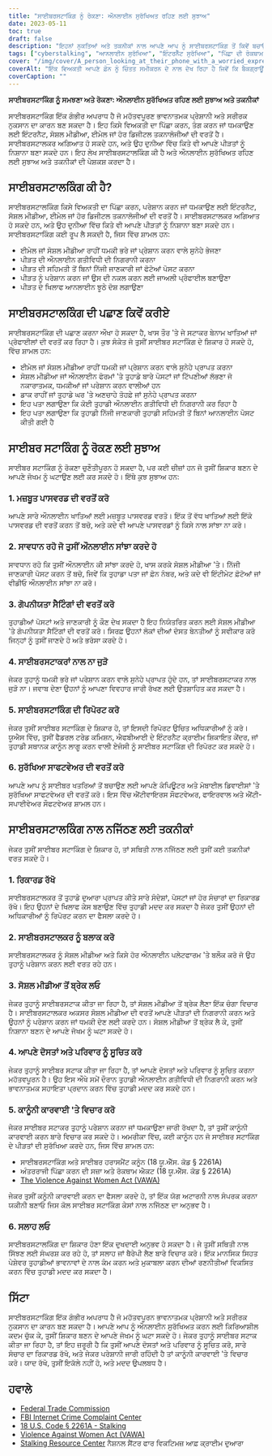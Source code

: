 ```yaml
---
title: "ਸਾਈਬਰਸਟਾਕਿੰਗ ਨੂੰ ਰੋਕਣਾ: ਔਨਲਾਈਨ ਸੁਰੱਖਿਅਤ ਰਹਿਣ ਲਈ ਸੁਝਾਅ"
date: 2023-05-11
toc: true
draft: false
description: "ਇਹਨਾਂ ਨੁਕਤਿਆਂ ਅਤੇ ਤਕਨੀਕਾਂ ਨਾਲ ਆਪਣੇ ਆਪ ਨੂੰ ਸਾਈਬਰਸਟਾਕਿੰਗ ਤੋਂ ਕਿਵੇਂ ਬਚਾਉਣਾ ਹੈ ਅਤੇ ਆਪਣੇ ਆਪ ਨੂੰ ਔਨਲਾਈਨ ਸੁਰੱਖਿਅਤ ਰੱਖਣਾ ਸਿੱਖੋ।"
tags: ["cyberstalking", "ਆਨਲਾਈਨ ਸੁਰੱਖਿਆ", "ਇੰਟਰਨੈੱਟ ਸੁਰੱਖਿਆ", "ਪਿੱਛਾ ਦੀ ਰੋਕਥਾਮ", "ਨਿੱਜੀ ਸੁਰੱਖਿਆ", "ਆਨਲਾਈਨ ਗੋਪਨੀਯਤਾ", "ਸਾਈਬਰ ਸੁਰੱਖਿਆ", "ਡਿਜੀਟਲ ਸੁਰੱਖਿਆ", "ਇੰਟਰਨੈੱਟ ਸੁਰੱਖਿਆ", "ਸਾਈਬਰ ਧੱਕੇਸ਼ਾਹੀ", "ਪਰੇਸ਼ਾਨੀ", "ਪੀੜਤ ਸੁਰੱਖਿਆ", "ਕਾਨੂੰਨੀ ਕਾਰਵਾਈ", "ਸਲਾਹ", "ਦਿਮਾਗੀ ਸਿਹਤ", "ਸੋਸ਼ਲ ਮੀਡੀਆ ਸੁਰੱਖਿਆ", "ਔਨਲਾਈਨ ਪਰੇਸ਼ਾਨੀ", "ਆਨਲਾਈਨ ਪਿੱਛਾ ਕਰਨਾ", "ਕਾਨੂੰਨ ਲਾਗੂ", "ਗੋਪਨੀਯਤਾ ਸੁਰੱਖਿਆ"]
cover: "/img/cover/A_person_looking_at_their_phone_with_a_worried_expression.png"
coverAlt: "ਇੱਕ ਵਿਅਕਤੀ ਆਪਣੇ ਫ਼ੋਨ ਨੂੰ ਚਿੰਤਤ ਸਮੀਕਰਨ ਦੇ ਨਾਲ ਦੇਖ ਰਿਹਾ ਹੈ ਜਿਵੇਂ ਕਿ ਬੈਕਗ੍ਰਾਊਂਡ ਵਿੱਚ ਇੱਕ ਪਰਛਾਵੇਂ ਵਾਲੀ ਤਸਵੀਰ ਦਿਖਾਈ ਦਿੰਦੀ ਹੈ।"
coverCaption: ""
---
```


**ਸਾਈਬਰਸਟਾਕਿੰਗ ਨੂੰ ਸਮਝਣਾ ਅਤੇ ਰੋਕਣਾ: ਔਨਲਾਈਨ ਸੁਰੱਖਿਅਤ ਰਹਿਣ ਲਈ ਸੁਝਾਅ ਅਤੇ ਤਕਨੀਕਾਂ**

ਸਾਈਬਰਸਟਾਕਿੰਗ ਇੱਕ ਗੰਭੀਰ ਅਪਰਾਧ ਹੈ ਜੋ ਮਹੱਤਵਪੂਰਣ ਭਾਵਨਾਤਮਕ ਪ੍ਰੇਸ਼ਾਨੀ ਅਤੇ ਸਰੀਰਕ ਨੁਕਸਾਨ ਦਾ ਕਾਰਨ ਬਣ ਸਕਦਾ ਹੈ। ਇਹ ਕਿਸੇ ਵਿਅਕਤੀ ਦਾ ਪਿੱਛਾ ਕਰਨ, ਤੰਗ ਕਰਨ ਜਾਂ ਧਮਕਾਉਣ ਲਈ ਇੰਟਰਨੈਟ, ਸੋਸ਼ਲ ਮੀਡੀਆ, ਈਮੇਲ ਜਾਂ ਹੋਰ ਡਿਜੀਟਲ ਤਕਨਾਲੋਜੀਆਂ ਦੀ ਵਰਤੋਂ ਹੈ। ਸਾਈਬਰਸਟਾਲਕਰ ਅਗਿਆਤ ਹੋ ਸਕਦੇ ਹਨ, ਅਤੇ ਉਹ ਦੁਨੀਆ ਵਿੱਚ ਕਿਤੇ ਵੀ ਆਪਣੇ ਪੀੜਤਾਂ ਨੂੰ ਨਿਸ਼ਾਨਾ ਬਣਾ ਸਕਦੇ ਹਨ। ਇਹ ਲੇਖ ਸਾਈਬਰਸਟਾਲਕਿੰਗ ਕੀ ਹੈ ਅਤੇ ਔਨਲਾਈਨ ਸੁਰੱਖਿਅਤ ਰਹਿਣ ਲਈ ਸੁਝਾਅ ਅਤੇ ਤਕਨੀਕਾਂ ਦੀ ਪੇਸ਼ਕਸ਼ ਕਰਦਾ ਹੈ।

## ਸਾਈਬਰਸਟਾਲਕਿੰਗ ਕੀ ਹੈ?

ਸਾਈਬਰਸਟਾਲਕਿੰਗ ਕਿਸੇ ਵਿਅਕਤੀ ਦਾ ਪਿੱਛਾ ਕਰਨ, ਪਰੇਸ਼ਾਨ ਕਰਨ ਜਾਂ ਧਮਕਾਉਣ ਲਈ ਇੰਟਰਨੈਟ, ਸੋਸ਼ਲ ਮੀਡੀਆ, ਈਮੇਲ ਜਾਂ ਹੋਰ ਡਿਜੀਟਲ ਤਕਨਾਲੋਜੀਆਂ ਦੀ ਵਰਤੋਂ ਹੈ। ਸਾਈਬਰਸਟਾਲਕਰ ਅਗਿਆਤ ਹੋ ਸਕਦੇ ਹਨ, ਅਤੇ ਉਹ ਦੁਨੀਆ ਵਿੱਚ ਕਿਤੇ ਵੀ ਆਪਣੇ ਪੀੜਤਾਂ ਨੂੰ ਨਿਸ਼ਾਨਾ ਬਣਾ ਸਕਦੇ ਹਨ। ਸਾਈਬਰਸਟਾਕਿੰਗ ਕਈ ਰੂਪ ਲੈ ਸਕਦੀ ਹੈ, ਜਿਸ ਵਿੱਚ ਸ਼ਾਮਲ ਹਨ:

- ਈਮੇਲ ਜਾਂ ਸੋਸ਼ਲ ਮੀਡੀਆ ਰਾਹੀਂ ਧਮਕੀ ਭਰੇ ਜਾਂ ਪ੍ਰੇਸ਼ਾਨ ਕਰਨ ਵਾਲੇ ਸੁਨੇਹੇ ਭੇਜਣਾ
- ਪੀੜਤ ਦੀ ਔਨਲਾਈਨ ਗਤੀਵਿਧੀ ਦੀ ਨਿਗਰਾਨੀ ਕਰਨਾ
- ਪੀੜਤ ਦੀ ਸਹਿਮਤੀ ਤੋਂ ਬਿਨਾਂ ਨਿੱਜੀ ਜਾਣਕਾਰੀ ਜਾਂ ਫੋਟੋਆਂ ਪੋਸਟ ਕਰਨਾ
- ਪੀੜਤ ਨੂੰ ਪਰੇਸ਼ਾਨ ਕਰਨ ਜਾਂ ਉਸ ਦੀ ਨਕਲ ਕਰਨ ਲਈ ਜਾਅਲੀ ਪ੍ਰੋਫਾਈਲ ਬਣਾਉਣਾ
- ਪੀੜਤ ਦੇ ਖਿਲਾਫ ਆਨਲਾਈਨ ਝੂਠੇ ਦੋਸ਼ ਲਗਾਉਣਾ

## ਸਾਈਬਰਸਟਾਲਕਿੰਗ ਦੀ ਪਛਾਣ ਕਿਵੇਂ ਕਰੀਏ

ਸਾਈਬਰਸਟਾਕਿੰਗ ਦੀ ਪਛਾਣ ਕਰਨਾ ਔਖਾ ਹੋ ਸਕਦਾ ਹੈ, ਖਾਸ ਤੌਰ 'ਤੇ ਜੇ ਸਟਾਕਰ ਬੇਨਾਮ ਖਾਤਿਆਂ ਜਾਂ ਪ੍ਰੋਫਾਈਲਾਂ ਦੀ ਵਰਤੋਂ ਕਰ ਰਿਹਾ ਹੈ। ਕੁਝ ਸੰਕੇਤ ਜੋ ਤੁਸੀਂ ਸਾਈਬਰ ਸਟਾਕਿੰਗ ਦੇ ਸ਼ਿਕਾਰ ਹੋ ਸਕਦੇ ਹੋ, ਵਿੱਚ ਸ਼ਾਮਲ ਹਨ:

- ਈਮੇਲ ਜਾਂ ਸੋਸ਼ਲ ਮੀਡੀਆ ਰਾਹੀਂ ਧਮਕੀ ਜਾਂ ਪ੍ਰੇਸ਼ਾਨ ਕਰਨ ਵਾਲੇ ਸੁਨੇਹੇ ਪ੍ਰਾਪਤ ਕਰਨਾ
- ਸੋਸ਼ਲ ਮੀਡੀਆ ਜਾਂ ਔਨਲਾਈਨ ਫੋਰਮਾਂ 'ਤੇ ਤੁਹਾਡੇ ਬਾਰੇ ਪੋਸਟਾਂ ਜਾਂ ਟਿੱਪਣੀਆਂ ਲੱਭਣਾ ਜੋ ਨਕਾਰਾਤਮਕ, ਧਮਕੀਆਂ ਜਾਂ ਪਰੇਸ਼ਾਨ ਕਰਨ ਵਾਲੀਆਂ ਹਨ
- ਡਾਕ ਰਾਹੀਂ ਜਾਂ ਤੁਹਾਡੇ ਘਰ 'ਤੇ ਅਣਚਾਹੇ ਤੋਹਫ਼ੇ ਜਾਂ ਸੁਨੇਹੇ ਪ੍ਰਾਪਤ ਕਰਨਾ
- ਇਹ ਪਤਾ ਲਗਾਉਣਾ ਕਿ ਕੋਈ ਤੁਹਾਡੀ ਔਨਲਾਈਨ ਗਤੀਵਿਧੀ ਦੀ ਨਿਗਰਾਨੀ ਕਰ ਰਿਹਾ ਹੈ
- ਇਹ ਪਤਾ ਲਗਾਉਣਾ ਕਿ ਤੁਹਾਡੀ ਨਿੱਜੀ ਜਾਣਕਾਰੀ ਤੁਹਾਡੀ ਸਹਿਮਤੀ ਤੋਂ ਬਿਨਾਂ ਆਨਲਾਈਨ ਪੋਸਟ ਕੀਤੀ ਗਈ ਹੈ

## ਸਾਈਬਰ ਸਟਾਕਿੰਗ ਨੂੰ ਰੋਕਣ ਲਈ ਸੁਝਾਅ

ਸਾਈਬਰ ਸਟਾਕਿੰਗ ਨੂੰ ਰੋਕਣਾ ਚੁਣੌਤੀਪੂਰਨ ਹੋ ਸਕਦਾ ਹੈ, ਪਰ ਕਈ ਚੀਜ਼ਾਂ ਹਨ ਜੋ ਤੁਸੀਂ ਸ਼ਿਕਾਰ ਬਣਨ ਦੇ ਆਪਣੇ ਜੋਖਮ ਨੂੰ ਘਟਾਉਣ ਲਈ ਕਰ ਸਕਦੇ ਹੋ। ਇੱਥੇ ਕੁਝ ਸੁਝਾਅ ਹਨ:

### 1. ਮਜ਼ਬੂਤ ਪਾਸਵਰਡ ਦੀ ਵਰਤੋਂ ਕਰੋ

ਆਪਣੇ ਸਾਰੇ ਔਨਲਾਈਨ ਖਾਤਿਆਂ ਲਈ ਮਜ਼ਬੂਤ ਪਾਸਵਰਡ ਵਰਤੋ। ਇੱਕ ਤੋਂ ਵੱਧ ਖਾਤਿਆਂ ਲਈ ਇੱਕੋ ਪਾਸਵਰਡ ਦੀ ਵਰਤੋਂ ਕਰਨ ਤੋਂ ਬਚੋ, ਅਤੇ ਕਦੇ ਵੀ ਆਪਣੇ ਪਾਸਵਰਡਾਂ ਨੂੰ ਕਿਸੇ ਨਾਲ ਸਾਂਝਾ ਨਾ ਕਰੋ।

### 2. ਸਾਵਧਾਨ ਰਹੋ ਜੋ ਤੁਸੀਂ ਔਨਲਾਈਨ ਸਾਂਝਾ ਕਰਦੇ ਹੋ

ਸਾਵਧਾਨ ਰਹੋ ਕਿ ਤੁਸੀਂ ਔਨਲਾਈਨ ਕੀ ਸਾਂਝਾ ਕਰਦੇ ਹੋ, ਖਾਸ ਕਰਕੇ ਸੋਸ਼ਲ ਮੀਡੀਆ 'ਤੇ। ਨਿੱਜੀ ਜਾਣਕਾਰੀ ਪੋਸਟ ਕਰਨ ਤੋਂ ਬਚੋ, ਜਿਵੇਂ ਕਿ ਤੁਹਾਡਾ ਪਤਾ ਜਾਂ ਫ਼ੋਨ ਨੰਬਰ, ਅਤੇ ਕਦੇ ਵੀ ਇੰਟੀਮੇਟ ਫ਼ੋਟੋਆਂ ਜਾਂ ਵੀਡੀਓ ਔਨਲਾਈਨ ਸਾਂਝਾ ਨਾ ਕਰੋ।

### 3. ਗੋਪਨੀਯਤਾ ਸੈਟਿੰਗਾਂ ਦੀ ਵਰਤੋਂ ਕਰੋ

ਤੁਹਾਡੀਆਂ ਪੋਸਟਾਂ ਅਤੇ ਜਾਣਕਾਰੀ ਨੂੰ ਕੌਣ ਦੇਖ ਸਕਦਾ ਹੈ ਇਹ ਨਿਯੰਤਰਿਤ ਕਰਨ ਲਈ ਸੋਸ਼ਲ ਮੀਡੀਆ 'ਤੇ ਗੋਪਨੀਯਤਾ ਸੈਟਿੰਗਾਂ ਦੀ ਵਰਤੋਂ ਕਰੋ। ਸਿਰਫ਼ ਉਹਨਾਂ ਲੋਕਾਂ ਦੀਆਂ ਦੋਸਤ ਬੇਨਤੀਆਂ ਨੂੰ ਸਵੀਕਾਰ ਕਰੋ ਜਿਨ੍ਹਾਂ ਨੂੰ ਤੁਸੀਂ ਜਾਣਦੇ ਹੋ ਅਤੇ ਭਰੋਸਾ ਕਰਦੇ ਹੋ।

### 4. ਸਾਈਬਰਸਟਾਕਰਾਂ ਨਾਲ ਨਾ ਜੁੜੋ

ਜੇਕਰ ਤੁਹਾਨੂੰ ਧਮਕੀ ਭਰੇ ਜਾਂ ਪਰੇਸ਼ਾਨ ਕਰਨ ਵਾਲੇ ਸੁਨੇਹੇ ਪ੍ਰਾਪਤ ਹੁੰਦੇ ਹਨ, ਤਾਂ ਸਾਈਬਰਸਟਾਕਰ ਨਾਲ ਜੁੜੋ ਨਾ। ਜਵਾਬ ਦੇਣਾ ਉਹਨਾਂ ਨੂੰ ਆਪਣਾ ਵਿਵਹਾਰ ਜਾਰੀ ਰੱਖਣ ਲਈ ਉਤਸ਼ਾਹਿਤ ਕਰ ਸਕਦਾ ਹੈ।

### 5. ਸਾਈਬਰਸਟਾਕਿੰਗ ਦੀ ਰਿਪੋਰਟ ਕਰੋ

ਜੇਕਰ ਤੁਸੀਂ ਸਾਈਬਰ ਸਟਾਕਿੰਗ ਦੇ ਸ਼ਿਕਾਰ ਹੋ, ਤਾਂ ਇਸਦੀ ਰਿਪੋਰਟ ਉਚਿਤ ਅਧਿਕਾਰੀਆਂ ਨੂੰ ਕਰੋ। ਯੂਐਸ ਵਿੱਚ, ਤੁਸੀਂ ਫੈਡਰਲ ਟਰੇਡ ਕਮਿਸ਼ਨ, ਐਫਬੀਆਈ ਦੇ ਇੰਟਰਨੈਟ ਕ੍ਰਾਈਮ ਸ਼ਿਕਾਇਤ ਕੇਂਦਰ, ਜਾਂ ਤੁਹਾਡੀ ਸਥਾਨਕ ਕਾਨੂੰਨ ਲਾਗੂ ਕਰਨ ਵਾਲੀ ਏਜੰਸੀ ਨੂੰ ਸਾਈਬਰ ਸਟਾਕਿੰਗ ਦੀ ਰਿਪੋਰਟ ਕਰ ਸਕਦੇ ਹੋ।

### 6. ਸੁਰੱਖਿਆ ਸਾਫਟਵੇਅਰ ਦੀ ਵਰਤੋਂ ਕਰੋ

ਆਪਣੇ ਆਪ ਨੂੰ ਸਾਈਬਰ ਖਤਰਿਆਂ ਤੋਂ ਬਚਾਉਣ ਲਈ ਆਪਣੇ ਕੰਪਿਊਟਰ ਅਤੇ ਮੋਬਾਈਲ ਡਿਵਾਈਸਾਂ 'ਤੇ ਸੁਰੱਖਿਆ ਸਾਫਟਵੇਅਰ ਦੀ ਵਰਤੋਂ ਕਰੋ। ਇਸ ਵਿੱਚ ਐਂਟੀਵਾਇਰਸ ਸੌਫਟਵੇਅਰ, ਫਾਇਰਵਾਲ ਅਤੇ ਐਂਟੀ-ਸਪਾਈਵੇਅਰ ਸੌਫਟਵੇਅਰ ਸ਼ਾਮਲ ਹਨ।

## ਸਾਈਬਰਸਟਾਲਕਿੰਗ ਨਾਲ ਨਜਿੱਠਣ ਲਈ ਤਕਨੀਕਾਂ

ਜੇਕਰ ਤੁਸੀਂ ਸਾਈਬਰ ਸਟਾਕਿੰਗ ਦੇ ਸ਼ਿਕਾਰ ਹੋ, ਤਾਂ ਸਥਿਤੀ ਨਾਲ ਨਜਿੱਠਣ ਲਈ ਤੁਸੀਂ ਕਈ ਤਕਨੀਕਾਂ ਵਰਤ ਸਕਦੇ ਹੋ।

### 1. ਰਿਕਾਰਡ ਰੱਖੋ

ਸਾਈਬਰਸਟਾਲਕਰ ਤੋਂ ਤੁਹਾਡੇ ਦੁਆਰਾ ਪ੍ਰਾਪਤ ਕੀਤੇ ਸਾਰੇ ਸੰਦੇਸ਼ਾਂ, ਪੋਸਟਾਂ ਜਾਂ ਹੋਰ ਸੰਚਾਰਾਂ ਦਾ ਰਿਕਾਰਡ ਰੱਖੋ। ਇਹ ਉਹਨਾਂ ਦੇ ਖਿਲਾਫ ਕੇਸ ਬਣਾਉਣ ਵਿੱਚ ਤੁਹਾਡੀ ਮਦਦ ਕਰ ਸਕਦਾ ਹੈ ਜੇਕਰ ਤੁਸੀਂ ਉਹਨਾਂ ਦੀ ਅਧਿਕਾਰੀਆਂ ਨੂੰ ਰਿਪੋਰਟ ਕਰਨ ਦਾ ਫੈਸਲਾ ਕਰਦੇ ਹੋ।

### 2. ਸਾਈਬਰਸਟਾਲਕਰ ਨੂੰ ਬਲਾਕ ਕਰੋ

ਸਾਈਬਰਸਟਾਲਕਰ ਨੂੰ ਸੋਸ਼ਲ ਮੀਡੀਆ ਅਤੇ ਕਿਸੇ ਹੋਰ ਔਨਲਾਈਨ ਪਲੇਟਫਾਰਮ 'ਤੇ ਬਲੌਕ ਕਰੋ ਜੋ ਉਹ ਤੁਹਾਨੂੰ ਪਰੇਸ਼ਾਨ ਕਰਨ ਲਈ ਵਰਤ ਰਹੇ ਹਨ।

### 3. ਸੋਸ਼ਲ ਮੀਡੀਆ ਤੋਂ ਬ੍ਰੇਕ ਲਓ

ਜੇਕਰ ਤੁਹਾਨੂੰ ਸਾਈਬਰਸਟਾਕ ਕੀਤਾ ਜਾ ਰਿਹਾ ਹੈ, ਤਾਂ ਸੋਸ਼ਲ ਮੀਡੀਆ ਤੋਂ ਬ੍ਰੇਕ ਲੈਣਾ ਇੱਕ ਚੰਗਾ ਵਿਚਾਰ ਹੈ। ਸਾਈਬਰਸਟਾਲਕਰ ਅਕਸਰ ਸੋਸ਼ਲ ਮੀਡੀਆ ਦੀ ਵਰਤੋਂ ਆਪਣੇ ਪੀੜਤਾਂ ਦੀ ਨਿਗਰਾਨੀ ਕਰਨ ਅਤੇ ਉਹਨਾਂ ਨੂੰ ਪਰੇਸ਼ਾਨ ਕਰਨ ਜਾਂ ਧਮਕੀ ਦੇਣ ਲਈ ਕਰਦੇ ਹਨ। ਸੋਸ਼ਲ ਮੀਡੀਆ ਤੋਂ ਬ੍ਰੇਕ ਲੈ ਕੇ, ਤੁਸੀਂ ਨਿਸ਼ਾਨਾ ਬਣਨ ਦੇ ਆਪਣੇ ਜੋਖਮ ਨੂੰ ਘਟਾ ਸਕਦੇ ਹੋ।

### 4. ਆਪਣੇ ਦੋਸਤਾਂ ਅਤੇ ਪਰਿਵਾਰ ਨੂੰ ਸੂਚਿਤ ਕਰੋ

ਜੇਕਰ ਤੁਹਾਨੂੰ ਸਾਈਬਰ ਸਟਾਕ ਕੀਤਾ ਜਾ ਰਿਹਾ ਹੈ, ਤਾਂ ਆਪਣੇ ਦੋਸਤਾਂ ਅਤੇ ਪਰਿਵਾਰ ਨੂੰ ਸੂਚਿਤ ਕਰਨਾ ਮਹੱਤਵਪੂਰਨ ਹੈ। ਉਹ ਇਸ ਔਖੇ ਸਮੇਂ ਦੌਰਾਨ ਤੁਹਾਡੀ ਔਨਲਾਈਨ ਗਤੀਵਿਧੀ ਦੀ ਨਿਗਰਾਨੀ ਕਰਨ ਅਤੇ ਭਾਵਨਾਤਮਕ ਸਹਾਇਤਾ ਪ੍ਰਦਾਨ ਕਰਨ ਵਿੱਚ ਤੁਹਾਡੀ ਮਦਦ ਕਰ ਸਕਦੇ ਹਨ।

### 5. ਕਾਨੂੰਨੀ ਕਾਰਵਾਈ 'ਤੇ ਵਿਚਾਰ ਕਰੋ

ਜੇਕਰ ਸਾਈਬਰ ਸਟਾਕਰ ਤੁਹਾਨੂੰ ਪਰੇਸ਼ਾਨ ਕਰਨਾ ਜਾਂ ਧਮਕਾਉਣਾ ਜਾਰੀ ਰੱਖਦਾ ਹੈ, ਤਾਂ ਤੁਸੀਂ ਕਾਨੂੰਨੀ ਕਾਰਵਾਈ ਕਰਨ ਬਾਰੇ ਵਿਚਾਰ ਕਰ ਸਕਦੇ ਹੋ। ਅਮਰੀਕਾ ਵਿੱਚ, ਕਈ ਕਾਨੂੰਨ ਹਨ ਜੋ ਸਾਈਬਰ ਸਟਾਕਿੰਗ ਦੇ ਪੀੜਤਾਂ ਦੀ ਸੁਰੱਖਿਆ ਕਰਦੇ ਹਨ, ਜਿਸ ਵਿੱਚ ਸ਼ਾਮਲ ਹਨ:

- ਸਾਈਬਰਸਟਾਕਿੰਗ ਅਤੇ ਸਾਈਬਰ ਹਰਾਸਮੈਂਟ ਕਨੂੰਨ (18 ਯੂ.ਐੱਸ. ਕੋਡ § 2261A)
- ਅੰਤਰਰਾਜੀ ਪਿੱਛਾ ਕਰਨ ਦੀ ਸਜ਼ਾ ਅਤੇ ਰੋਕਥਾਮ ਐਕਟ (18 ਯੂ.ਐੱਸ. ਕੋਡ § 2261A)
- [The Violence Against Women Act (VAWA)](https://www.hud.gov/VAWA)

ਜੇਕਰ ਤੁਸੀਂ ਕਨੂੰਨੀ ਕਾਰਵਾਈ ਕਰਨ ਦਾ ਫੈਸਲਾ ਕਰਦੇ ਹੋ, ਤਾਂ ਇੱਕ ਯੋਗ ਅਟਾਰਨੀ ਨਾਲ ਸੰਪਰਕ ਕਰਨਾ ਯਕੀਨੀ ਬਣਾਓ ਜਿਸ ਕੋਲ ਸਾਈਬਰ ਸਟਾਕਿੰਗ ਕੇਸਾਂ ਨਾਲ ਨਜਿੱਠਣ ਦਾ ਅਨੁਭਵ ਹੈ।

### 6. ਸਲਾਹ ਲਓ

ਸਾਈਬਰਸਟਾਲਕਿੰਗ ਦਾ ਸ਼ਿਕਾਰ ਹੋਣਾ ਇੱਕ ਦੁਖਦਾਈ ਅਨੁਭਵ ਹੋ ਸਕਦਾ ਹੈ। ਜੇ ਤੁਸੀਂ ਸਥਿਤੀ ਨਾਲ ਸਿੱਝਣ ਲਈ ਸੰਘਰਸ਼ ਕਰ ਰਹੇ ਹੋ, ਤਾਂ ਸਲਾਹ ਜਾਂ ਥੈਰੇਪੀ ਲੈਣ ਬਾਰੇ ਵਿਚਾਰ ਕਰੋ। ਇੱਕ ਮਾਨਸਿਕ ਸਿਹਤ ਪੇਸ਼ੇਵਰ ਤੁਹਾਡੀਆਂ ਭਾਵਨਾਵਾਂ ਦੇ ਨਾਲ ਕੰਮ ਕਰਨ ਅਤੇ ਮੁਕਾਬਲਾ ਕਰਨ ਦੀਆਂ ਰਣਨੀਤੀਆਂ ਵਿਕਸਿਤ ਕਰਨ ਵਿੱਚ ਤੁਹਾਡੀ ਮਦਦ ਕਰ ਸਕਦਾ ਹੈ।

## ਸਿੱਟਾ

ਸਾਈਬਰਸਟਾਕਿੰਗ ਇੱਕ ਗੰਭੀਰ ਅਪਰਾਧ ਹੈ ਜੋ ਮਹੱਤਵਪੂਰਨ ਭਾਵਨਾਤਮਕ ਪ੍ਰੇਸ਼ਾਨੀ ਅਤੇ ਸਰੀਰਕ ਨੁਕਸਾਨ ਦਾ ਕਾਰਨ ਬਣ ਸਕਦਾ ਹੈ। ਆਪਣੇ ਆਪ ਨੂੰ ਔਨਲਾਈਨ ਸੁਰੱਖਿਅਤ ਕਰਨ ਲਈ ਕਿਰਿਆਸ਼ੀਲ ਕਦਮ ਚੁੱਕ ਕੇ, ਤੁਸੀਂ ਸ਼ਿਕਾਰ ਬਣਨ ਦੇ ਆਪਣੇ ਜੋਖਮ ਨੂੰ ਘਟਾ ਸਕਦੇ ਹੋ। ਜੇਕਰ ਤੁਹਾਨੂੰ ਸਾਈਬਰ ਸਟਾਕ ਕੀਤਾ ਜਾ ਰਿਹਾ ਹੈ, ਤਾਂ ਇਹ ਜ਼ਰੂਰੀ ਹੈ ਕਿ ਤੁਸੀਂ ਆਪਣੇ ਦੋਸਤਾਂ ਅਤੇ ਪਰਿਵਾਰ ਨੂੰ ਸੂਚਿਤ ਕਰੋ, ਸਾਰੇ ਸੰਚਾਰ ਦਾ ਰਿਕਾਰਡ ਰੱਖੋ, ਅਤੇ ਜੇਕਰ ਪਰੇਸ਼ਾਨੀ ਜਾਰੀ ਰਹਿੰਦੀ ਹੈ ਤਾਂ ਕਾਨੂੰਨੀ ਕਾਰਵਾਈ 'ਤੇ ਵਿਚਾਰ ਕਰੋ। ਯਾਦ ਰੱਖੋ, ਤੁਸੀਂ ਇਕੱਲੇ ਨਹੀਂ ਹੋ, ਅਤੇ ਮਦਦ ਉਪਲਬਧ ਹੈ।

## ਹਵਾਲੇ

- [Federal Trade Commission](https://www.ftc.gov/)
- [FBI Internet Crime Complaint Center](https://www.ic3.gov/)
- [18 U.S. Code § 2261A - Stalking](https://www.law.cornell.edu/uscode/text/18/2261A)
- [Violence Against Women Act (VAWA)](https://www.hud.gov/VAWA)
- [Stalking Resource Center](https://victimsofcrime.org/our-programs/national-stalking-resource-center/) ਨੈਸ਼ਨਲ ਸੈਂਟਰ ਫਾਰ ਵਿਕਟਿਮਜ਼ ਆਫ਼ ਕ੍ਰਾਈਮ ਦੁਆਰਾ
